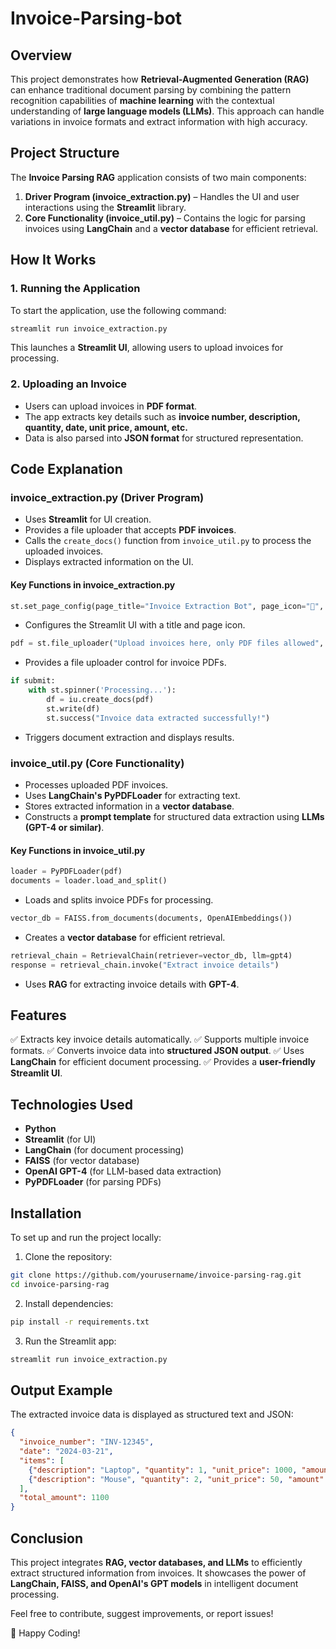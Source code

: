 # Invoice-Parsing-bot


## Overview
This project demonstrates how **Retrieval-Augmented Generation (RAG)** can enhance traditional document parsing by combining the pattern recognition capabilities of **machine learning** with the contextual understanding of **large language models (LLMs)**. This approach can handle variations in invoice formats and extract information with high accuracy.

## Project Structure
The **Invoice Parsing RAG** application consists of two main components:

1. **Driver Program (invoice_extraction.py)** – Handles the UI and user interactions using the **Streamlit** library.
2. **Core Functionality (invoice_util.py)** – Contains the logic for parsing invoices using **LangChain** and a **vector database** for efficient retrieval.

## How It Works
### 1. Running the Application
To start the application, use the following command:
```sh
streamlit run invoice_extraction.py
```
This launches a **Streamlit UI**, allowing users to upload invoices for processing.

### 2. Uploading an Invoice
- Users can upload invoices in **PDF format**.
- The app extracts key details such as **invoice number, description, quantity, date, unit price, amount, etc.**
- Data is also parsed into **JSON format** for structured representation.

## Code Explanation
### **invoice_extraction.py** (Driver Program)
- Uses **Streamlit** for UI creation.
- Provides a file uploader that accepts **PDF invoices**.
- Calls the `create_docs()` function from `invoice_util.py` to process the uploaded invoices.
- Displays extracted information on the UI.

#### **Key Functions in invoice_extraction.py**
```python
st.set_page_config(page_title="Invoice Extraction Bot", page_icon="📄", layout="wide")
```
- Configures the Streamlit UI with a title and page icon.

```python
pdf = st.file_uploader("Upload invoices here, only PDF files allowed", type=["pdf"], accept_multiple_files=True)
```
- Provides a file uploader control for invoice PDFs.

```python
if submit:
    with st.spinner('Processing...'):
        df = iu.create_docs(pdf)
        st.write(df)
        st.success("Invoice data extracted successfully!")
```
- Triggers document extraction and displays results.

### **invoice_util.py** (Core Functionality)
- Processes uploaded PDF invoices.
- Uses **LangChain's PyPDFLoader** for extracting text.
- Stores extracted information in a **vector database**.
- Constructs a **prompt template** for structured data extraction using **LLMs (GPT-4 or similar)**.

#### **Key Functions in invoice_util.py**
```python
loader = PyPDFLoader(pdf)
documents = loader.load_and_split()
```
- Loads and splits invoice PDFs for processing.

```python
vector_db = FAISS.from_documents(documents, OpenAIEmbeddings())
```
- Creates a **vector database** for efficient retrieval.

```python
retrieval_chain = RetrievalChain(retriever=vector_db, llm=gpt4)
response = retrieval_chain.invoke("Extract invoice details")
```
- Uses **RAG** for extracting invoice details with **GPT-4**.

## Features
✅ Extracts key invoice details automatically.
✅ Supports multiple invoice formats.
✅ Converts invoice data into **structured JSON output**.
✅ Uses **LangChain** for efficient document processing.
✅ Provides a **user-friendly Streamlit UI**.

## Technologies Used
- **Python**
- **Streamlit** (for UI)
- **LangChain** (for document processing)
- **FAISS** (for vector database)
- **OpenAI GPT-4** (for LLM-based data extraction)
- **PyPDFLoader** (for parsing PDFs)

## Installation
To set up and run the project locally:

1. Clone the repository:
```sh
git clone https://github.com/yourusername/invoice-parsing-rag.git
cd invoice-parsing-rag
```

2. Install dependencies:
```sh
pip install -r requirements.txt
```

3. Run the Streamlit app:
```sh
streamlit run invoice_extraction.py
```

## Output Example
The extracted invoice data is displayed as structured text and JSON:
```json
{
  "invoice_number": "INV-12345",
  "date": "2024-03-21",
  "items": [
    {"description": "Laptop", "quantity": 1, "unit_price": 1000, "amount": 1000},
    {"description": "Mouse", "quantity": 2, "unit_price": 50, "amount": 100}
  ],
  "total_amount": 1100
}
```

## Conclusion
This project integrates **RAG, vector databases, and LLMs** to efficiently extract structured information from invoices. It showcases the power of **LangChain, FAISS, and OpenAI's GPT models** in intelligent document processing.

Feel free to contribute, suggest improvements, or report issues!

🚀 Happy Coding!

